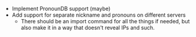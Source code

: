 - Implement PronounDB support (maybe)
- Add support for separate nickname and pronouns on different servers
  - There should be an import command for all the things if needed, but also make it
    in a way that doesn't reveal IPs and such.